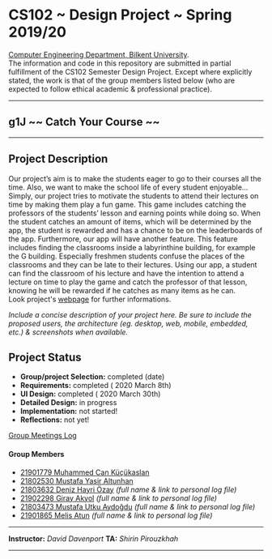 # CS102 ~ Design Project ~ Spring 2019/20
[Computer Engineering Department, Bilkent University](http://w3.cs.bilkent.edu.tr/en/).  
The information and code in this repository are submitted in partial fulfillment of the CS102 Semester Design Project. Except where explicitly stated, the work is that of the group members listed below (who are expected to follow ethical academic & professional practice).
****
## g1J ~~ Catch Your Course ~~
****

## Project Description
Our project’s aim is to make the students eager to go to their courses all the time. Also, we want to make the school life of every student enjoyable... Simply, our project tries to motivate the students to attend their lectures on time by making them play a fun game. This game includes catching the professors of the students’ lesson and earning points while doing so. When the student catches an amount of items, which will be determined by the app, the student is rewarded and has a chance to be on the leaderboards of the app. Furthermore, our app will have another feature. This feature includes finding the classrooms inside a labyrinthine building, for example the G building. Especially freshmen students confuse the places of the classrooms and they can be late to their lectures. Using our app, a student can find the classroom of his lecture and have the intention to attend a lecture on time to play the game and catch the professor of that lesson, knowing he will be rewarded if he catches as many items as he can.\
Look project's [webpage](https://muhammedcankucukaslan.github.io/cs102g1J/) for further informations.

_Include a concise description of your project here. Be sure to include the proposed users, the architecture (eg. desktop, web, mobile, embedded, etc.) & screenshots when available._
   
## Project Status
+ **Group/project Selection:** completed (date)
+ **Requirements:** completed ( 2020 March 8th)
+ **UI Design:** completed ( 2020 March 30th)
+ **Detailed Design:** in progress
+ **Implementation:** not started!
+ **Reflections:** not yet!

[Group Meetings Log](group/meetingslog.md)
#### Group Members
- [21901779 Muhammed Can Küçükaslan](group/kucukaslan_muhammed_can_log.md)
- [21802530 Mustafa Yasir Altunhan](group/altunhan_mustafa_yasir_log.md)
- [21803632 Deniz Hayri Özay](group/template_member1_log.md) _(full name & link to personal log file)_
- [21902298 Giray Akyol](group/template_member1_log.md) _(full name & link to personal log file)_
- [21803473 Mustafa Utku Aydoğdu](group/template_member1_log.md) _(full name & link to personal log file)_
- [21901865 Melis Atun](group/template_member1_log.md) _(full name & link to personal log file)_

****
**Instructor:** _David Davenport_   **TA:**  _Shirin Pirouzkhah_
****

